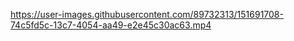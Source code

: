 https://user-images.githubusercontent.com/89732313/151691708-74c5fd5c-13c7-4054-aa49-e2e45c30ac63.mp4
